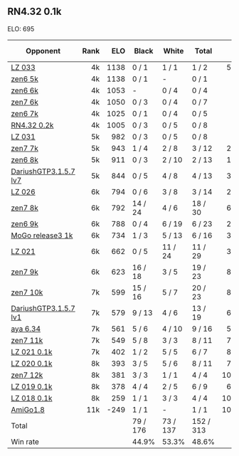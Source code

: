 ## RN4.32 0.1k ##

ELO: 695

Opponent | Rank | ELO | Black | White | Total | Win rate
---------|-----:|----:|-------|-------|-------|-------:
[LZ 033](LZ%20033.md) | 4k | 1138 | 0 / 1 | 1 / 1 | 1 / 2 | 50.0%
[zen6 5k](zen6%205k.md) | 4k | 1138 | 0 / 1 | - | 0 / 1 | 0.0%
[zen6 6k](zen6%206k.md) | 4k | 1053 | - | 0 / 4 | 0 / 4 | 0.0%
[zen7 6k](zen7%206k.md) | 4k | 1050 | 0 / 3 | 0 / 4 | 0 / 7 | 0.0%
[zen6 7k](zen6%207k.md) | 4k | 1025 | 0 / 1 | 0 / 4 | 0 / 5 | 0.0%
[RN4.32 0.2k](RN4.32%200.2k.md) | 4k | 1005 | 0 / 3 | 0 / 5 | 0 / 8 | 0.0%
[LZ 031](LZ%20031.md) | 5k | 982 | 0 / 3 | 0 / 5 | 0 / 8 | 0.0%
[zen7 7k](zen7%207k.md) | 5k | 943 | 1 / 4 | 2 / 8 | 3 / 12 | 25.0%
[zen6 8k](zen6%208k.md) | 5k | 911 | 0 / 3 | 2 / 10 | 2 / 13 | 15.4%
[DariushGTP3.1.5.7 lv7](DariushGTP3.1.5.7%20lv7.md) | 5k | 844 | 0 / 5 | 4 / 8 | 4 / 13 | 30.8%
[LZ 026](LZ%20026.md) | 6k | 794 | 0 / 6 | 3 / 8 | 3 / 14 | 21.4%
[zen7 8k](zen7%208k.md) | 6k | 792 | 14 / 24 | 4 / 6 | 18 / 30 | 60.0%
[zen6 9k](zen6%209k.md) | 6k | 788 | 0 / 4 | 6 / 19 | 6 / 23 | 26.1%
[MoGo release3 1k](MoGo%20release3%201k.md) | 6k | 734 | 1 / 3 | 5 / 13 | 6 / 16 | 37.5%
[LZ 021](LZ%20021.md) | 6k | 662 | 0 / 5 | 11 / 24 | 11 / 29 | 37.9%
[zen7 9k](zen7%209k.md) | 6k | 623 | 16 / 18 | 3 / 5 | 19 / 23 | 82.6%
[zen7 10k](zen7%2010k.md) | 7k | 599 | 15 / 16 | 5 / 7 | 20 / 23 | 87.0%
[DariushGTP3.1.5.7 lv1](DariushGTP3.1.5.7%20lv1.md) | 7k | 579 | 9 / 13 | 4 / 6 | 13 / 19 | 68.4%
[aya 6.34](aya%206.34.md) | 7k | 561 | 5 / 6 | 4 / 10 | 9 / 16 | 56.3%
[zen7 11k](zen7%2011k.md) | 7k | 549 | 5 / 8 | 3 / 3 | 8 / 11 | 72.7%
[LZ 021 0.1k](LZ%20021%200.1k.md) | 7k | 402 | 1 / 2 | 5 / 5 | 6 / 7 | 85.7%
[LZ 020 0.1k](LZ%20020%200.1k.md) | 8k | 393 | 3 / 5 | 5 / 6 | 8 / 11 | 72.7%
[zen7 12k](zen7%2012k.md) | 8k | 381 | 3 / 3 | 1 / 1 | 4 / 4 | 100.0%
[LZ 019 0.1k](LZ%20019%200.1k.md) | 8k | 378 | 4 / 4 | 2 / 5 | 6 / 9 | 66.7%
[LZ 018 0.1k](LZ%20018%200.1k.md) | 8k | 259 | 1 / 1 | 3 / 3 | 4 / 4 | 100.0%
[AmiGo1.8](AmiGo1.8.md) | 11k | -249 | 1 / 1 | - | 1 / 1 | 100.0%
Total | | | 79 / 176 | 73 / 137 | 152 / 313 | 
Win rate| | | 44.9% | 53.3% | 48.6% | 
